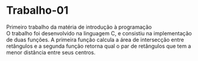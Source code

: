# Trabalho-01
 Primeiro trabalho da matéria de introdução à programação  
 O trabalho foi desenvolvido na linguagem C, e consistiu na implementação de duas funções. A primeira função calcula a área de intersecção entre retângulos e a segunda função retorna qual o par de retângulos que 
 tem a menor distância entre seus centros.
